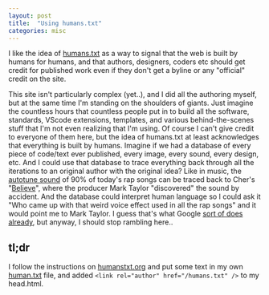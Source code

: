 ```yaml
---
layout: post
title:  "Using humans.txt"
categories: misc
---
```


I like the idea of [humans.txt](http://humanstxt.org) as a way to signal that the web is built by humans for humans, and that authors, designers, coders etc should get credit for published work even if they don't get a byline or any "official" credit on the site. 

This site isn't particularly complex (yet..), and I did all the authoring myself, but at the same time I'm standing on the shoulders of giants. Just imagine the countless hours that countless people put in to build all the software, standards, VScode extensions, templates, and various behind-the-scenes stuff that I'm not even realizing that I'm using. Of course I can't give credit to everyone of them here, but the idea of humans.txt at least acknowledges that everything is built by humans. Imagine if we had a database of every piece of code/text ever published, every image, every sound, every design, etc. And I could use that database to trace everything back through all the iterations to an original author with the original idea? Like in music, the [autotune sound](https://pitchfork.com/features/article/how-auto-tune-revolutionized-the-sound-of-popular-music/) of 90% of today's rap songs can be traced back to Cher's "[Believe](https://en.wikipedia.org/wiki/Believe_(Cher_song))", where the producer Mark Taylor "discovered" the sound by accident. And the database could interpret human language so I could ask it "Who came up with that weird voice effect used in all the rap songs" and it would point me to Mark Taylor. I guess that's what Google [sort of does already](http://www.google.com/search?q=Who+came+up+with+that+weird+voice+effect+used+in+all+the+rap+songs), but anyway, I should stop rambling here..

## tl;dr

I follow the instructions on [humanstxt.org](http://humanstxt.org) and put some text in my own [human.txt](/humans.txt) file, and added `<link rel="author" href="/humans.txt" />` to my head.html.